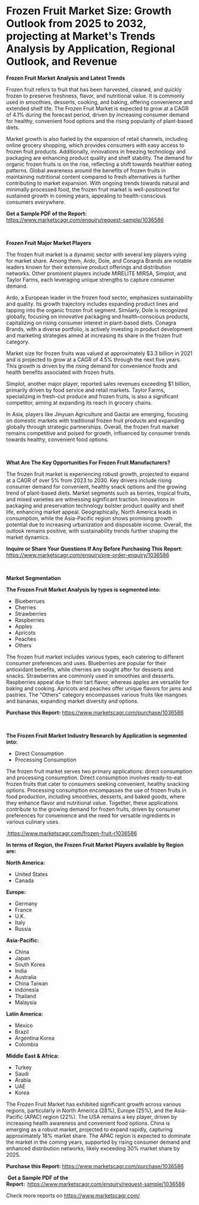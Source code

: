<p><h1>Frozen Fruit Market Size: Growth Outlook from 2025 to 2032, projecting at Market's Trends Analysis by Application, Regional Outlook, and Revenue</h1></p><p><strong>Frozen Fruit Market Analysis and Latest Trends</strong></p>
<p><p>Frozen fruit refers to fruit that has been harvested, cleaned, and quickly frozen to preserve freshness, flavor, and nutritional value. It is commonly used in smoothies, desserts, cooking, and baking, offering convenience and extended shelf life. The Frozen Fruit Market is expected to grow at a CAGR of 4.1% during the forecast period, driven by increasing consumer demand for healthy, convenient food options and the rising popularity of plant-based diets.</p><p>Market growth is also fueled by the expansion of retail channels, including online grocery shopping, which provides consumers with easy access to frozen fruit products. Additionally, innovations in freezing technology and packaging are enhancing product quality and shelf stability. The demand for organic frozen fruits is on the rise, reflecting a shift towards healthier eating patterns. Global awareness around the benefits of frozen fruits in maintaining nutritional content compared to fresh alternatives is further contributing to market expansion. With ongoing trends towards natural and minimally processed food, the frozen fruit market is well-positioned for sustained growth in coming years, appealing to health-conscious consumers everywhere.</p></p>
<p><strong>Get a Sample PDF of the Report:&nbsp;</strong> <a href="https://www.marketscagr.com/enquiry/request-sample/1036586?utm_campaign=1889&utm_medium=2&utm_source=Github&utm_content=ia&utm_term=15022025&utm_id=frozen-fruit">https://www.marketscagr.com/enquiry/request-sample/1036586</a></p>
<p>&nbsp;</p>
<p><strong>Frozen Fruit Major Market Players</strong></p>
<p><p>The frozen fruit market is a dynamic sector with several key players vying for market share. Among them, Ardo, Dole, and Conagra Brands are notable leaders known for their extensive product offerings and distribution networks. Other prominent players include MIRELITE MIRSA, Simplot, and Taylor Farms, each leveraging unique strengths to capture consumer demand.</p><p>Ardo, a European leader in the frozen food sector, emphasizes sustainability and quality. Its growth trajectory includes expanding product lines and tapping into the organic frozen fruit segment. Similarly, Dole is recognized globally, focusing on innovative packaging and health-conscious products, capitalizing on rising consumer interest in plant-based diets. Conagra Brands, with a diverse portfolio, is actively investing in product development and marketing strategies aimed at increasing its share in the frozen fruit category.</p><p>Market size for frozen fruits was valued at approximately $3.3 billion in 2021 and is projected to grow at a CAGR of 4.5% through the next five years. This growth is driven by the rising demand for convenience foods and health benefits associated with frozen fruits.</p><p>Simplot, another major player, reported sales revenues exceeding $1 billion, primarily driven by food service and retail markets. Taylor Farms, specializing in fresh-cut produce and frozen fruits, is also a significant competitor, aiming at expanding its reach in grocery chains.</p><p>In Asia, players like Jinyuan Agriculture and Gaotai are emerging, focusing on domestic markets with traditional frozen fruit products and expanding globally through strategic partnerships. Overall, the frozen fruit market remains competitive and poised for growth, influenced by consumer trends towards healthy, convenient food options.</p></p>
<p>&nbsp;</p>
<p><strong>What Are The Key Opportunities For Frozen Fruit Manufacturers?</strong></p>
<p><p>The frozen fruit market is experiencing robust growth, projected to expand at a CAGR of over 5% from 2023 to 2030. Key drivers include rising consumer demand for convenient, healthy snack options and the growing trend of plant-based diets. Market segments such as berries, tropical fruits, and mixed varieties are witnessing significant traction. Innovations in packaging and preservation technology bolster product quality and shelf life, enhancing market appeal. Geographically, North America leads in consumption, while the Asia-Pacific region shows promising growth potential due to increasing urbanization and disposable income. Overall, the outlook remains positive, with sustainability trends further shaping the market dynamics.</p></p>
<p><strong>Inquire or Share Your Questions If Any Before Purchasing This Report:</strong> <a href="https://www.marketscagr.com/enquiry/pre-order-enquiry/1036586?utm_campaign=1889&utm_medium=2&utm_source=Github&utm_content=ia&utm_term=15022025&utm_id=frozen-fruit">https://www.marketscagr.com/enquiry/pre-order-enquiry/1036586</a></p>
<p>&nbsp;</p>
<p><strong>Market Segmentation</strong></p>
<p><strong>The Frozen Fruit Market Analysis by types is segmented into:</strong></p>
<p><ul><li>Blueberrues</li><li>Cherries</li><li>Strawberries</li><li>Raspberries</li><li>Apples</li><li>Apricots</li><li>Peaches</li><li>Others</li></ul></p>
<p><p>The frozen fruit market includes various types, each catering to different consumer preferences and uses. Blueberries are popular for their antioxidant benefits, while cherries are sought after for desserts and snacks. Strawberries are commonly used in smoothies and desserts. Raspberries appeal due to their tart flavor, whereas apples are versatile for baking and cooking. Apricots and peaches offer unique flavors for jams and pastries. The "Others" category encompasses various fruits like mangoes and bananas, expanding market diversity and options.</p></p>
<p><strong>Purchase this Report:&nbsp;</strong><a href="https://www.marketscagr.com/purchase/1036586?utm_campaign=1889&utm_medium=2&utm_source=Github&utm_content=ia&utm_term=15022025&utm_id=frozen-fruit">https://www.marketscagr.com/purchase/1036586</a></p>
<p>&nbsp;</p>
<p><strong>The Frozen Fruit Market Industry Research by Application is segmented into:</strong></p>
<p><ul><li>Direct Consumption</li><li>Processing Consumption</li></ul></p>
<p><p>The frozen fruit market serves two primary applications: direct consumption and processing consumption. Direct consumption involves ready-to-eat frozen fruits that cater to consumers seeking convenient, healthy snacking options. Processing consumption encompasses the use of frozen fruits in food production, including smoothies, desserts, and baked goods, where they enhance flavor and nutritional value. Together, these applications contribute to the growing demand for frozen fruits, driven by consumer preferences for convenience and the need for versatile ingredients in various culinary uses.</p></p>
<p><a href="https://www.marketscagr.com/frozen-fruit-r1036586?utm_campaign=1889&utm_medium=2&utm_source=Github&utm_content=ia&utm_term=15022025&utm_id=frozen-fruit">&nbsp;https://www.marketscagr.com/frozen-fruit-r1036586</a></p>
<p><strong>In terms of Region, the Frozen Fruit Market Players available by Region are:</strong></p>
<p>
    <p> <strong> North America: </strong>
        <ul>
            <li>United States</li>
            <li>Canada</li>
        </ul>
        </p> 
    <p> <strong> Europe: </strong>
        <ul>
            <li>Germany</li>
            <li>France</li>
            <li>U.K.</li>
            <li>Italy</li>
            <li>Russia</li>
        </ul>
        </p> 
    <p> <strong> Asia-Pacific: </strong>
        <ul>
            <li>China</li>
            <li>Japan</li>
            <li>South Korea</li>
            <li>India</li>
            <li>Australia</li>
            <li>China Taiwan</li>
            <li>Indonesia</li>
            <li>Thailand</li>
            <li>Malaysia</li>
        </ul>
        </p> 
    <p> <strong> Latin America: </strong>
        <ul>
            <li>Mexico</li>
            <li>Brazil</li>
            <li>Argentina Korea</li>
            <li>Colombia</li>
        </ul>
        </p> 
    <p> <strong> Middle East & Africa: </strong>
        <ul>
            <li>Turkey</li>
            <li>Saudi</li>
            <li>Arabia</li>
            <li>UAE</li>
            <li>Korea</li>
        </ul>
    </p>
    </p>
<p><p>The Frozen Fruit Market has exhibited significant growth across various regions, particularly in North America (28%), Europe (25%), and the Asia-Pacific (APAC) region (22%). The USA remains a key player, driven by increasing health awareness and convenient food options. China is emerging as a robust market, projected to expand rapidly, capturing approximately 18% market share. The APAC region is expected to dominate the market in the coming years, supported by rising consumer demand and enhanced distribution networks, likely exceeding 30% market share by 2025.</p></p>
<p><strong>Purchase this Report: </strong><a href="https://www.marketscagr.com/purchase/1036586?utm_campaign=1889&utm_medium=2&utm_source=Github&utm_content=ia&utm_term=15022025&utm_id=frozen-fruit">https://www.marketscagr.com/purchase/1036586</a></p>
<p>&nbsp;<strong>Get a Sample PDF of the Report:&nbsp;&nbsp;</strong><a href="https://www.marketscagr.com/enquiry/request-sample/1036586?utm_campaign=1889&utm_medium=2&utm_source=Github&utm_content=ia&utm_term=15022025&utm_id=frozen-fruit">https://www.marketscagr.com/enquiry/request-sample/1036586</a></p>
<p><strong></strong></p>
<p>Check more reports on <a href="https://www.marketscagr.com/?utm_campaign=1889&utm_medium=2&utm_source=Github&utm_content=ia&utm_term=15022025&utm_id=frozen-fruit">https://www.marketscagr.com/</a></p>